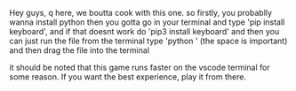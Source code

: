 Hey guys, q here, we boutta cook with this one.
so firstly, you probablly wanna install python
then you gotta go in your terminal and type 'pip install keyboard', and if that doesnt work do 'pip3 install keyboard'
and then you can just run the file from the terminal
type 'python ' (the space is important) and then drag the file into the terminal

it should be noted that this game runs faster on the vscode terminal for some reason. If you want the best experience, play it from there.
